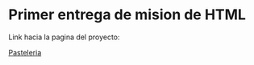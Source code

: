 # Primer entrega de mision de HTML

Link hacia la pagina del proyecto:

[Pasteleria](https://coldstrel.github.io/HTML_mission/index.html)

